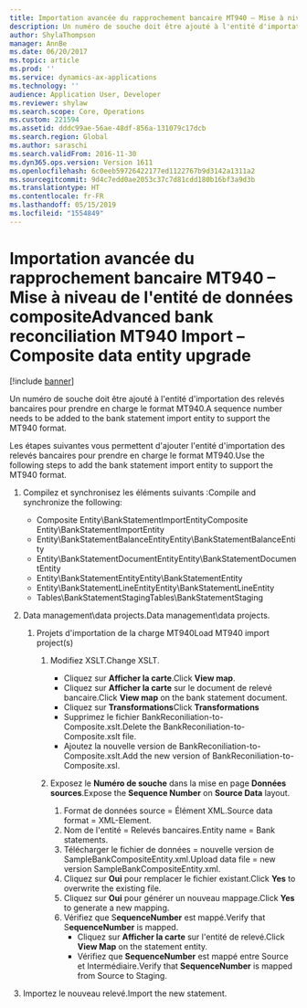 ```yaml
---
title: Importation avancée du rapprochement bancaire MT940 – Mise à niveau de l'entité de données composite
description: Un numéro de souche doit être ajouté à l'entité d'importation des relevés bancaires pour prendre en charge le format MT940.
author: ShylaThompson
manager: AnnBe
ms.date: 06/20/2017
ms.topic: article
ms.prod: ''
ms.service: dynamics-ax-applications
ms.technology: ''
audience: Application User, Developer
ms.reviewer: shylaw
ms.search.scope: Core, Operations
ms.custom: 221594
ms.assetid: dddc99ae-56ae-48df-856a-131079c17dcb
ms.search.region: Global
ms.author: saraschi
ms.search.validFrom: 2016-11-30
ms.dyn365.ops.version: Version 1611
ms.openlocfilehash: 6c0eeb59726422177ed1122767b9d3142a1311a2
ms.sourcegitcommit: 9d4c7edd0ae2053c37c7d81cdd180b16bf3a9d3b
ms.translationtype: HT
ms.contentlocale: fr-FR
ms.lasthandoff: 05/15/2019
ms.locfileid: "1554849"
---
```

# <a name="advanced-bank-reconciliation-mt940-import--composite-data-entity-upgrade"></a><span data-ttu-id="e8198-103">Importation avancée du rapprochement bancaire MT940 – Mise à niveau de l'entité de données composite</span><span class="sxs-lookup"><span data-stu-id="e8198-103">Advanced bank reconciliation MT940 Import – Composite data entity upgrade</span></span>

[!include [banner](../includes/banner.md)]

<span data-ttu-id="e8198-104">Un numéro de souche doit être ajouté à l'entité d'importation des relevés bancaires pour prendre en charge le format MT940.</span><span class="sxs-lookup"><span data-stu-id="e8198-104">A sequence number needs to be added to the bank statement import entity to support the MT940 format.</span></span> 

<span data-ttu-id="e8198-105">Les étapes suivantes vous permettent d'ajouter l'entité d'importation des relevés bancaires pour prendre en charge le format MT940.</span><span class="sxs-lookup"><span data-stu-id="e8198-105">Use the following steps to add the bank statement import entity to support the MT940 format.</span></span>

1.  <span data-ttu-id="e8198-106">Compilez et synchronisez les éléments suivants :</span><span class="sxs-lookup"><span data-stu-id="e8198-106">Compile and synchronize the following:</span></span>
    -   <span data-ttu-id="e8198-107">Composite Entity\\BankStatementImportEntity</span><span class="sxs-lookup"><span data-stu-id="e8198-107">Composite Entity\\BankStatementImportEntity</span></span>
    -   <span data-ttu-id="e8198-108">Entity\\BankStatementBalanceEntity</span><span class="sxs-lookup"><span data-stu-id="e8198-108">Entity\\BankStatementBalanceEntity</span></span>
    -   <span data-ttu-id="e8198-109">Entity\\BankStatementDocumentEntity</span><span class="sxs-lookup"><span data-stu-id="e8198-109">Entity\\BankStatementDocumentEntity</span></span>
    -   <span data-ttu-id="e8198-110">Entity\\BankStatementEntity</span><span class="sxs-lookup"><span data-stu-id="e8198-110">Entity\\BankStatementEntity</span></span>
    -   <span data-ttu-id="e8198-111">Entity\\BankStatementLineEntity</span><span class="sxs-lookup"><span data-stu-id="e8198-111">Entity\\BankStatementLineEntity</span></span>
    -   <span data-ttu-id="e8198-112">Tables\\BankStatementStaging</span><span class="sxs-lookup"><span data-stu-id="e8198-112">Tables\\BankStatementStaging</span></span>

2.  <span data-ttu-id="e8198-113">Data management\\data projects.</span><span class="sxs-lookup"><span data-stu-id="e8198-113">Data management\\data projects.</span></span>
    1.  <span data-ttu-id="e8198-114">Projets d'importation de la charge MT940</span><span class="sxs-lookup"><span data-stu-id="e8198-114">Load MT940 import project(s)</span></span>
        1.  <span data-ttu-id="e8198-115">Modifiez XSLT.</span><span class="sxs-lookup"><span data-stu-id="e8198-115">Change XSLT.</span></span>
            -   <span data-ttu-id="e8198-116">Cliquez sur **Afficher la carte**.</span><span class="sxs-lookup"><span data-stu-id="e8198-116">Click **View map**.</span></span>
            -   <span data-ttu-id="e8198-117">Cliquez sur **Afficher la carte** sur le document de relevé bancaire.</span><span class="sxs-lookup"><span data-stu-id="e8198-117">Click **View map** on the bank statement document.</span></span>
            -   <span data-ttu-id="e8198-118">Cliquez sur **Transformations**</span><span class="sxs-lookup"><span data-stu-id="e8198-118">Click **Transformations**</span></span>
            -   <span data-ttu-id="e8198-119">Supprimez le fichier BankReconiliation-to-Composite.xslt.</span><span class="sxs-lookup"><span data-stu-id="e8198-119">Delete the BankReconiliation-to-Composite.xslt file.</span></span>
            -   <span data-ttu-id="e8198-120">Ajoutez la nouvelle version de BankReconiliation-to-Composite.xslt.</span><span class="sxs-lookup"><span data-stu-id="e8198-120">Add the new version of BankReconiliation-to-Composite.xsl.</span></span>

        2.  <span data-ttu-id="e8198-121">Exposez le **Numéro de souche** dans la mise en page **Données sources**.</span><span class="sxs-lookup"><span data-stu-id="e8198-121">Expose the **Sequence Number** on **Source Data** layout.</span></span>
            1.  <span data-ttu-id="e8198-122">Format de données source = Élément XML.</span><span class="sxs-lookup"><span data-stu-id="e8198-122">Source data format = XML-Element.</span></span>
            2.  <span data-ttu-id="e8198-123">Nom de l'entité = Relevés bancaires.</span><span class="sxs-lookup"><span data-stu-id="e8198-123">Entity name = Bank statements.</span></span>
            3.  <span data-ttu-id="e8198-124">Télécharger le fichier de données = nouvelle version de SampleBankCompositeEntity.xml.</span><span class="sxs-lookup"><span data-stu-id="e8198-124">Upload data file = new version SampleBankCompositeEntity.xml.</span></span>
            4.  <span data-ttu-id="e8198-125">Cliquez sur **Oui** pour remplacer le fichier existant.</span><span class="sxs-lookup"><span data-stu-id="e8198-125">Click **Yes** to overwrite the existing file.</span></span>
            5.  <span data-ttu-id="e8198-126">Cliquez sur **Oui** pour générer un nouveau mappage.</span><span class="sxs-lookup"><span data-stu-id="e8198-126">Click **Yes** to generate a new mapping.</span></span>
            6.  <span data-ttu-id="e8198-127">Vérifiez que S**equenceNumber** est mappé.</span><span class="sxs-lookup"><span data-stu-id="e8198-127">Verify that S**equenceNumber** is mapped.</span></span>
                -   <span data-ttu-id="e8198-128">Cliquez sur **Afficher la carte** sur l'entité de relevé.</span><span class="sxs-lookup"><span data-stu-id="e8198-128">Click **View Map** on the statement entity.</span></span>
                -   <span data-ttu-id="e8198-129">Vérifiez que **SequenceNumber** est mappé entre Source et Intermédiaire.</span><span class="sxs-lookup"><span data-stu-id="e8198-129">Verify that **SequenceNumber** is mapped from Source to Staging.</span></span>

3.  <span data-ttu-id="e8198-130">Importez le nouveau relevé.</span><span class="sxs-lookup"><span data-stu-id="e8198-130">Import the new statement.</span></span>




